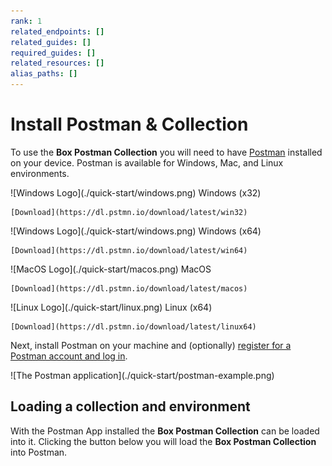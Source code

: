 ```yaml
---
rank: 1
related_endpoints: []
related_guides: []
required_guides: []
related_resources: []
alias_paths: []
---
```


<!-- alex disable postman-postwoman -->

# Install Postman & Collection

To use the **Box Postman Collection** you will need to have
[Postman][postman] installed on your device.
Postman is available for Windows, Mac, and Linux environments.

<Grid columns='4'>
  <Download>
    ![Windows Logo](./quick-start/windows.png) Windows (x32)

    [Download](https://dl.pstmn.io/download/latest/win32) 
  </Download>

  <Download>
    ![Windows Logo](./quick-start/windows.png) Windows (x64)

    [Download](https://dl.pstmn.io/download/latest/win64) 
  </Download>

  <Download>
    ![MacOS Logo](./quick-start/macos.png) MacOS

    [Download](https://dl.pstmn.io/download/latest/macos) 
  </Download>

  <Download>
    ![Linux Logo](./quick-start/linux.png) Linux (x64)

    [Download](https://dl.pstmn.io/download/latest/linux64) 
  </Download>
</Grid>

Next, install Postman on your machine and (optionally)
[register for a Postman account and log in][register].

<ImageFrame border center>
  ![The Postman application](./quick-start/postman-example.png)
</ImageFrame>

## Loading a collection and environment

With the Postman App installed the **Box Postman Collection** can be loaded into
it. Clicking the button below you will load the **Box Postman
Collection** into Postman.

<Postman id='62d85bbca8bf7bd5a48b' anonymous />

[register]: https://identity.getpostman.com/signup
[postman]: https://getpostman.com
